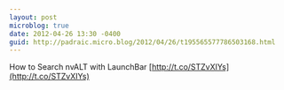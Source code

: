 ```yaml
---
layout: post
microblog: true
date: 2012-04-26 13:30 -0400
guid: http://padraic.micro.blog/2012/04/26/t195565577786503168.html
---
```

How to Search nvALT with LaunchBar [http://t.co/STZvXIYs](http://t.co/STZvXIYs)
